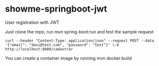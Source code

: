 # showme-springboot-jwt

User registration with JWT

Just clone the repo, run mvn spring-boot:run and test the sample request

```
curl --header "Content-Type: application/json" --request POST --data '{"email": "davi@test.com", "password": "test"}' \-6 http://localhost:8080/cadastrar
```

You can create a container image by running mvn docker:build
